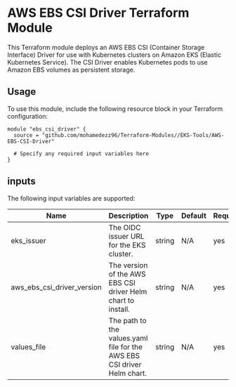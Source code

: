 # AWS EBS CSI Driver Terraform Module

This Terraform module deploys an AWS EBS CSI (Container Storage Interface) Driver for use with Kubernetes clusters on Amazon EKS (Elastic Kubernetes Service). The CSI Driver enables Kubernetes pods to use Amazon EBS volumes as persistent storage.

## Usage

To use this module, include the following resource block in your Terraform configuration:

```hcl
module "ebs_csi_driver" {
  source = "github.com/mohamedezz96/Terraform-Modules//EKS-Tools/AWS-EBS-CSI-Driver"

  # Specify any required input variables here
}
```
## inputs

The following input variables are supported:

| Name                       | Description                                                             | Type   | Default | Required |
|----------------------------|-------------------------------------------------------------------------|--------|---------|----------|
| eks_issuer                 | The OIDC issuer URL for the EKS cluster.                                | string | N/A     | yes      |
| aws_ebs_csi_driver_version | The version of the AWS EBS CSI driver Helm chart to install.            | string | N/A     | yes      |
| values_file                | The path to the values.yaml file for the AWS EBS CSI driver Helm chart. | string | N/A     | yes      |


